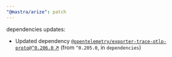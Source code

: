 ```yaml
---
"@mastra/arize": patch
---
```

dependencies updates:
  - Updated dependency [`@opentelemetry/exporter-trace-otlp-proto@^0.206.0` ↗︎](https://www.npmjs.com/package/@opentelemetry/exporter-trace-otlp-proto/v/0.206.0) (from `^0.205.0`, in `dependencies`)
